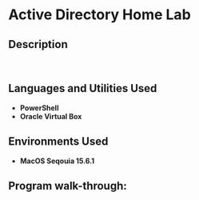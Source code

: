 <h1>Active Directory Home Lab</h1>


<h2>Description</h2>

<br />


<h2>Languages and Utilities Used</h2>

- <b>PowerShell</b> 
- <b>Oracle Virtual Box</b>

<h2>Environments Used </h2>

- <b>MacOS Seqouia 15.6.1</b> 

<h2>Program walk-through:</h2>


